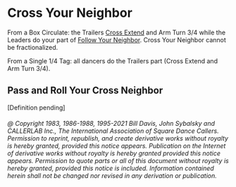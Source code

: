 
# Cross Your Neighbor

From a Box Circulate: the Trailers [Cross Extend](cross_extend.md)
and Arm Turn 3/4 while the Leaders do your part of
[Follow Your Neighbor](../plus/follow_your_neighbor.md).
Cross Your Neighbor cannot be fractionalized.

From a Single 1/4 Tag: all dancers do the Trailers part
(Cross Extend and Arm Turn 3/4).

## Pass and Roll Your Cross Neighbor

[Definition pending]

###### @ Copyright 1983, 1986-1988, 1995-2021 Bill Davis, John Sybalsky and CALLERLAB Inc., The International Association of Square Dance Callers. Permission to reprint, republish, and create derivative works without royalty is hereby granted, provided this notice appears. Publication on the Internet of derivative works without royalty is hereby granted provided this notice appears. Permission to quote parts or all of this document without royalty is hereby granted, provided this notice is included. Information contained herein shall not be changed nor revised in any derivation or publication.
